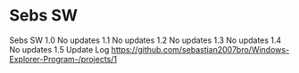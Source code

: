# Sebs SW
Sebs SW 
1.0 No updates
1.1 No updates
1.2 No updates
1.3 No updates
1.4 No updates
1.5
Update Log
 https://github.com/sebastian2007bro/Windows-Explorer-Program-/projects/1
